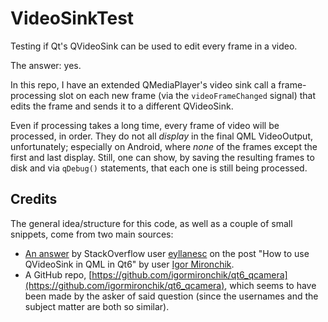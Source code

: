 # VideoSinkTest
Testing if Qt's QVideoSink can be used to edit every frame in a video.

The answer: yes.

In this repo, I have an extended QMediaPlayer's video sink
call a frame-processing slot on each new frame (via the `videoFrameChanged` signal)
that edits the frame and sends it to a different QVideoSink.

Even if processing takes a long time, every frame of video will be processed,
in order. They do not all _display_ in the final QML VideoOutput, unfortunately;
especially on Android, where _none_ of the frames except the first and last display.
Still, one can show, by saving the resulting frames to disk and via `qDebug()` statements,
that each one is still being processed.

## Credits
The general idea/structure for this code, as well as a couple of small snippets,
come from two main sources:

 * [An answer](https://stackoverflow.com/a/69432938) by StackOverflow user [eyllanesc](https://stackoverflow.com/users/6622587/eyllanesc) on the post "How to use QVideoSink in QML in Qt6" by user [Igor Mironchik](https://stackoverflow.com/users/1624232/igor-mironchik).
 * A GitHub repo, [https://github.com/igormironchik/qt6_qcamera](https://github.com/igormironchik/qt6_qcamera), which seems to have been made by the asker of said question (since the usernames and the subject matter are both so similar).
 